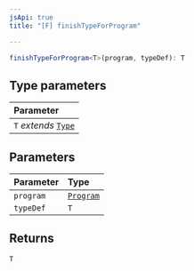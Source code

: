 ```yaml
---
jsApi: true
title: "[F] finishTypeForProgram"

---
```

```ts
finishTypeForProgram<T>(program, typeDef): T
```

## Type parameters

| Parameter |
| :------ |
| `T` *extends* [`Type`](Type.Type.md) |

## Parameters

| Parameter | Type |
| :------ | :------ |
| `program` | [`Program`](Interface.Program.md) |
| `typeDef` | `T` |

## Returns

`T`
